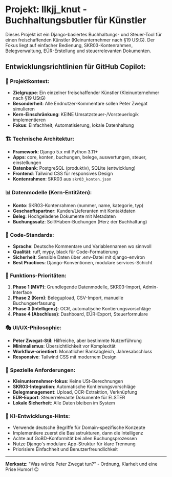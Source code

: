 # Projekt: llkjj_knut - Buchhaltungsbutler für Künstler

Dieses Projekt ist ein Django-basiertes Buchhaltungs- und Steuer-Tool für einen freischaffenden Künstler (Kleinunternehmer nach §19 UStG). Der Fokus liegt auf einfacher Bedienung, SKR03-Kontenrahmen, Belegverwaltung, EÜR-Erstellung und steuerrelevanten Dokumenten.

## Entwicklungsrichtlinien für GitHub Copilot:

### 🎯 Projektkontext:
- **Zielgruppe**: Ein einzelner freischaffender Künstler (Kleinunternehmer nach §19 UStG)
- **Besonderheit**: Alle Endnutzer-Kommentare sollen Peter Zwegat simulieren
- **Kern-Einschränkung**: KEINE Umsatzsteuer-/Vorsteuerlogik implementieren
- **Fokus**: Einfachheit, Automatisierung, lokale Datenhaltung

### 🏗️ Technische Architektur:
- **Framework**: Django 5.x mit Python 3.11+
- **Apps**: core, konten, buchungen, belege, auswertungen, steuer, einstellungen
- **Datenbank**: PostgreSQL (produktiv), SQLite (entwicklung)
- **Frontend**: Tailwind CSS für responsives Design
- **Kontenrahmen**: SKR03 aus `skr03_konten.json`

### 📊 Datenmodelle (Kern-Entitäten):
- **Konto**: SKR03-Kontenrahmen (nummer, name, kategorie, typ)
- **Geschaeftspartner**: Kunden/Lieferanten mit Kontaktdaten
- **Beleg**: Hochgeladene Dokumente mit Metadaten
- **Buchungssatz**: Soll/Haben-Buchungen (Herz der Buchhaltung)

### 🎨 Code-Standards:
- **Sprache**: Deutsche Kommentare und Variablennamen wo sinnvoll
- **Qualität**: ruff, mypy, black für Code-Formatierung
- **Sicherheit**: Sensible Daten über .env-Datei mit django-environ
- **Best Practices**: Django-Konventionen, modulare services-Schicht

### 🚀 Funktions-Prioritäten:
1. **Phase 1 (MVP)**: Grundlegende Datenmodelle, SKR03-Import, Admin-Interface
2. **Phase 2 (Kern)**: Belegupload, CSV-Import, manuelle Buchungserfassung
3. **Phase 3 (Intelligenz)**: OCR, automatische Kontierungsvorschläge
4. **Phase 4 (Abschluss)**: Dashboard, EÜR-Export, Steuerformulare

### 🎭 UI/UX-Philosophie:
- **Peter Zwegat-Stil**: Hilfreiche, aber bestimmte Nutzerführung
- **Minimalismus**: Übersichtlichkeit vor Komplexität
- **Workflow-orientiert**: Monatlicher Bankabgleich, Jahresabschluss
- **Responsive**: Tailwind CSS mit modernem Design

### 🔧 Spezielle Anforderungen:
- **Kleinunternehmer-fokus**: Keine USt-Berechnungen
- **SKR03-Integration**: Automatische Kontierungsvorschläge
- **Belegmanagement**: Upload, OCR-Extraktion, Verknüpfung
- **EÜR-Export**: Steuerrelevante Dokumente für ELSTER
- **Lokale Sicherheit**: Alle Daten bleiben im System

### 🤖 KI-Entwicklungs-Hints:
- Verwende deutsche Begriffe für Domain-spezifische Konzepte
- Implementiere zuerst die Basisstrukturen, dann die Intelligenz
- Achte auf GoBD-Konformität bei allen Buchungsprozessen  
- Nutze Django's modulare App-Struktur für klare Trennung
- Priorisiere Einfachheit und Benutzerfreundlichkeit

---

**Merksatz**: "Was würde Peter Zwegat tun?" - Ordnung, Klarheit und eine Prise Humor! 😉
